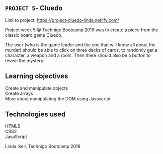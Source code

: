 ## `PROJECT 5`-  Cluedo
Link to project: https://project-cluedo-linda.netlify.com/

Project week 5 @ Technigo Bootcamp 2019 was to create a piece from the classic board game Cluedo.

The user (who is the game leader and the one that will know all about the murder) should be able to click on three decks of cards, to randomly get a character, a weapon and a room. Then there should also be a button to reveal the mystery.

## Learning objectives  
Create and manipulate objects  
Create arrays  
More about manipulating the DOM using Javascript  

## Technologies used  
HTML5  
CSS3  
JavaScript  

Linda Isell, Technigo Bootcamp 2019

